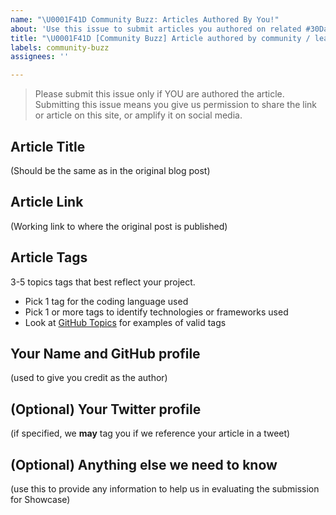 ```yaml
---
name: "\U0001F41D Community Buzz: Articles Authored By You!"
about: 'Use this issue to submit articles you authored on related #30Days topics'
title: "\U0001F41D [Community Buzz] Article authored by community / learners"
labels: community-buzz
assignees: ''

---
```


> Please submit this issue only if YOU are authored the article. Submitting this issue means you give us permission to share the link or article on this site, or amplify it on social media.

## Article Title
(Should be the same as in the original blog post)

## Article Link
(Working link to where the original post is published)

## Article Tags
3-5 topics tags that best reflect your project. 
 - Pick 1 tag for the coding language used
 - Pick 1 or more tags to identify technologies or frameworks used
 - Look at [GitHub Topics](https://github.com/topics) for examples of valid tags

## Your Name and GitHub profile
(used to give you credit as the author)

## (Optional) Your Twitter profile
(if specified, we **may** tag you if we reference your article in a tweet)

## (Optional) Anything else we need to know
(use this to provide any information to help us in evaluating the submission for Showcase)
